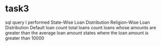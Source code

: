 # task3
sql query I performed
State-Wise Loan Distribution
Religion-Wise Loan Distribution
Default loan count
total loans count
loans whose amounts are greater than the average loan amount
states where the loan amount is greater than 10000
